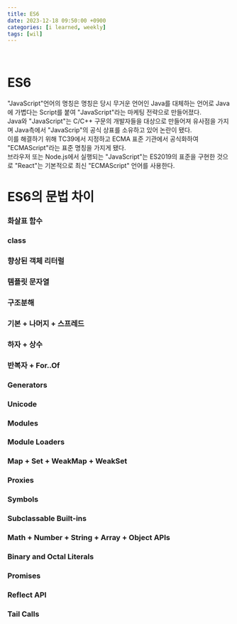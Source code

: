 ```yaml
---
title: ES6
date: 2023-12-18 09:50:00 +0900
categories: [i learned, weekly]
tags: [wil]
---
```


<br>

# ES6
"JavaScript"언어의 명칭은 명칭은 당시 무거운 언어인 Java를 대체하는 언어로 Java에 가볍다는 Script를 붙여 "JavaScript"라는 마케팅 전략으로 만들어졌다.   
Java와 "JavaScript"는 C/C++ 구문의 개발자들을 대상으로 만들어져 유사점을 가지며 Java측에서 "JavaScrip"의 공식 상표를 소유하고 있어 논란이 됐다.   
이를 해결하기 위해 TC39에서 지정하고 ECMA 표준 기관에서 공식화하여 "ECMAScript"라는 표준 명칭을 가지게 됐다.   
브라우저 또는 Node.js에서 실행되는 "JavaScript"는 ES2019의 표준을 구현한 것으로 "React"는 기본적으로 최신 "ECMAScript" 언어를 사용한다.   

# ES6의 문법 차이

### 화살표 함수
### class
### 향상된 객체 리터럴
### 템플릿 문자열
### 구조분해
### 기본 + 나머지 + 스프레드
### 하자 + 상수
### 반복자 + For..Of
### Generators
### Unicode
### Modules
### Module Loaders
### Map + Set + WeakMap + WeakSet
### Proxies
### Symbols
### Subclassable Built-ins
### Math + Number + String + Array + Object APIs
### Binary and Octal Literals
### Promises
### Reflect API
### Tail Calls